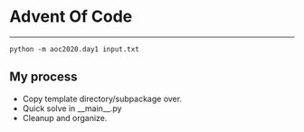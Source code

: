 # Advent Of Code

---

```
python -m aoc2020.day1 input.txt
```


## My process

* Copy template directory/subpackage over.
* Quick solve in \_\_main\_\_.py
* Cleanup and organize.
